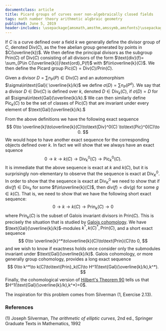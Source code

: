 ```yaml
---
documentclass: article
title: Picard groups of curves over non-algebraically closed fields
tags: math number theory arithmetic algbraic geometry
published: June 5, 2019
header-includes: \usepackage{amsmath,amsthm,amssymb,amsfonts}\usepackage[all]{xy}
---
```


If $C$ is a curve defined over a field $k$ we generally define the divisor
group of $C$, denoted $\text{Div}(C)$,
as the free abelian group generated by points in
$C(\overline{k})$. We then define the principal divisors as the subgroup
$\text{Prin}(C)$ of
$\text{Div}(C)$ consisting of all divisors of the form $\text{div}(f)=
\sum_{P\in C(\overline{k})}\text{ord}_P(f)$ with $f\in\overline{k}(C)$. We then
define the Picard group $\text{Pic}(C)=\text{Div}(C)/\text{Prin}(C)$.

Given a divisor $D=\sum n_P(P)\in\text{Div}(C)$ and an automorphism $\sigma\in\text{Gal}(
\overline{k}/k)$ we define $\sigma(D)=\sum n_P(P^{\sigma}).$
We say that a divisor $D\in\text{Div}(C)$ is defined over $k$, denoted $D\in
\text{Div}_k(C)$, if $\sigma(D)=D$ for all
$\sigma\in\text{Gal}(\overline{k}/k).$ We can then similarly define
$\text{Pic}_k(C)$ to be the set of classes of $\text{Pic}(C)$ that are
invariant under every element of $\text{Gal}(\overline{k}/k).$

From the above definitions we have the following exact sequence
$$
    0\to \overline{k}\to\overline{k}(C)\to\text{Div}^0(C)
    \to\text{Pic}^0(C)\to 0.
$$
We would hope to have another exact sequence for the corresponding objects
defined over $k$. In fact we will show that we always have an exact squence
$$
    0\to k\to k(C)\to\text{Div}_k^0(C)\to\text{Pic}^0_k(C).
$$
It is immediate that the above sequence is exact at $k$ and $k(C)$, but it is
surprisingly non-elementary to observe that the sequence is exact at
$\text{Div}_K^0$. In order to show that the sequence is exact at $\text{Div}_K^0$
we need to show that if $\text{div}(f)\in\text{Div}_k$ for some
$f\in\overline{k}(C)$, then $\text{div}(f)=\text{div}(g)$ for some $g\in k(C)$.
That is, we need to show that we have the following short exact sequence:
$$
    0\to k\to k(C)\to\text{Prin}_k(C)\to 0
$$
where $\text{Prin}_k(C)$ is the subset of Galois invariant divisors in
$\text{Prin}(C)$.
This is precisely the situation that is studied by
[Galois cohomology](/notes/galois_cohomology.html).
We have $\text{Gal}(\overline{k}/k)$-modules $k^*,k(C)^*,\text{Prin}(C)$,
and a short exact sequence
$$
    0\to \overline{k}^*\to\overline{k}(C)\to\text{Prin}(C)\to 0,
$$
and we wish to know if exactness holds once consider only the submodules
invariant under $\text{Gal}(\overline{k}/k)$. Galois cohomology, or more
generally group cohomology, provides a long exact sequence
$$
    0\to k^*\to k(C)\to\text{Prin}_k(C)\to H^1(\text{Gal}(\overline{k}/k),k^*).
$$
Finally, the cohomological version of
[Hilbert's Theorem 90](/notes/hilbert_90.html)
tells us that $H^1(\text{Gal}(\overline{k}/k),k^*)=0$.

The inspiration for this problem comes from Silverman (1, Exercise 2.13).

### References

 (1) Joseph Silverman, *The arithmetic of elliptic curves*, 2nd ed., Springer
 Graduate Texts in Mathematics, 1992
